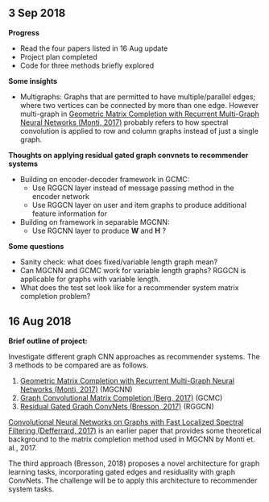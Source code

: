 ## 3 Sep 2018
**Progress**
* Read the four papers listed in 16 Aug update
* Project plan completed
* Code for three methods briefly explored

**Some insights**
* Multigraphs: Graphs that are permitted to have multiple/parallel edges; where two vertices can be connected by more than one edge. However multi-graph in [Geometric Matrix Completion with Recurrent Multi-Graph Neural Networks (Monti, 2017)](https://arxiv.org/abs/1704.06803) probably refers to how spectral convolution is applied to row and column graphs instead of just a single graph.

**Thoughts on applying residual gated graph convnets to recommender systems**
* Building on encoder-decoder framework in GCMC:
  * Use RGGCN layer instead of message passing method in the encoder network
  * Use RGGCN layer on user and item graphs to produce additional feature information for 
* Building on framework in separable MGCNN:
  * Use RGCNN layer to produce **W** and **H** ?

**Some questions**
* Sanity check: what does fixed/variable length graph mean?
* Can MGCNN and GCMC work for variable length graphs? RGGCN is applicable for graphs with variable length.
* What does the test set look like for a recommender system matrix completion problem?


## 16 Aug 2018
**Brief outline of project:**

Investigate different graph CNN approaches as recommender systems. The 3 methods to be compared are as follows.
1. [Geometric Matrix Completion with Recurrent Multi-Graph Neural Networks (Monti, 2017)](https://arxiv.org/abs/1704.06803) (MGCNN)
1. [Graph Convolutional Matrix Completion (Berg, 2017)](https://arxiv.org/abs/1706.02263) (GCMC)
1. [Residual Gated Graph ConvNets (Bresson, 2017)](https://arxiv.org/abs/1711.07553) (RGGCN)

[Convolutional Neural Networks on Graphs with Fast Localized Spectral Filtering (Defferrard, 2017)](https://arxiv.org/pdf/1606.09375.pdf) is an earlier paper that provides some theoretical background to the matrix completion method used in MGCNN by Monti et. al., 2017. 

The third approach (Bresson, 2018) proposes a novel architecture for graph learning tasks, incorporating gated edges and residuality with graph ConvNets. The challenge will be to apply this architecture to recommender system tasks.

